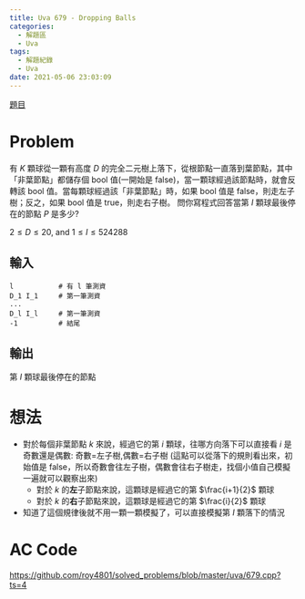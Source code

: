 ```yaml
---
title: Uva 679 - Dropping Balls
categories:
  - 解題區
  - Uva
tags:
  - 解題紀錄
  - Uva
date: 2021-05-06 23:03:09
---
```


[題目](https://onlinejudge.org/index.php?option=onlinejudge&Itemid=8&page=show_problem&problem=620)

# Problem

有 $K$ 顆球從一顆有高度 $D$ 的完全二元樹上落下，從根節點一直落到葉節點，其中「非葉節點」都儲存個 bool 值(一開始是 false)，當一顆球經過該節點時，就會反轉該 bool 值。當每顆球經過該「非葉節點」時，如果 bool 值是 false，則走左子樹；反之，如果 bool 值是 true，則走右子樹。 問你寫程式回答當第 $I$ 顆球最後停在的節點 $P$ 是多少?

$2 \le D \le 20\text{, and } 1 \le I \le 524288$

## 輸入

```
l           # 有 l 筆測資
D_1 I_1     # 第一筆測資
...
D_l I_l     # 第一筆測資
-1          # 結尾
```

## 輸出

第 $I$ 顆球最後停在的節點

# 想法

- 對於每個非葉節點 $k$ 來說，經過它的第 $i$ 顆球，往哪方向落下可以直接看 $i$ 是奇數還是偶數: 奇數=左子樹,偶數=右子樹
(這點可以從落下的規則看出來，初始值是 false，所以奇數會往左子樹，偶數會往右子樹走，找個小值自己模擬一遍就可以觀察出來)
    - 對於 $k$ 的**左**子節點來說，這顆球是經過它的第 $\frac{i+1}{2}$  顆球
    - 對於 $k$ 的**右**子節點來說，這顆球是經過它的第 $\frac{i}{2}$  顆球
- 知道了這個規律後就不用一顆一顆模擬了，可以直接模擬第 $I$ 顆落下的情況

# AC Code

https://github.com/roy4801/solved_problems/blob/master/uva/679.cpp?ts=4
